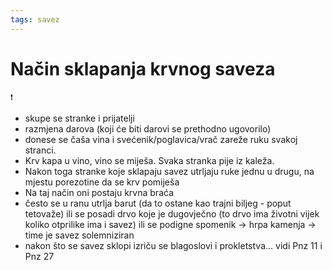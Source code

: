 ```yaml
---
tags: savez
---
```

# Način sklapanja krvnog saveza
	❗
- skupe se stranke i prijatelji
- razmjena darova (koji će biti darovi se prethodno ugovorilo) 
- donese se čaša vina i svećenik/poglavica/vrač zareže ruku svakoj stranci. 
- Krv kapa u vino, vino se miješa. Svaka stranka pije iz kaleža.
- Nakon toga stranke koje sklapaju savez utrljaju ruke jednu u drugu, na mjestu porezotine da se krv pomiješa
- Na taj način oni postaju krvna braća
- često se u ranu utrlja barut  (da to ostane kao trajni biljeg - poput tetovaže) ili se posadi drvo koje je dugovječno (to drvo ima životni vijek koliko otprilike ima i savez) ili se podigne spomenik -> hrpa kamenja -> time je savez solemniziran
- nakon što se savez sklopi izriču se blagoslovi i prokletstva... vidi Pnz 11 i Pnz 27